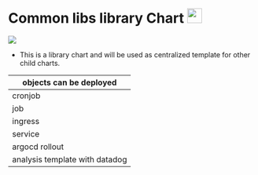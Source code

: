 # Common libs library Chart <img src="https://cncf-branding.netlify.app/img/projects/helm/icon/color/helm-icon-color.svg" width="30px">
![](https://cncf-branding.netlify.app/img/projects/helm/icon/color/helm-icon-color.svg)


* This is a library chart and will be used as centralized template for other child charts.


objects can be deployed |
------------- |
cronjob|
job  | 
ingress |
service |
argocd rollout |
analysis template with datadog |
